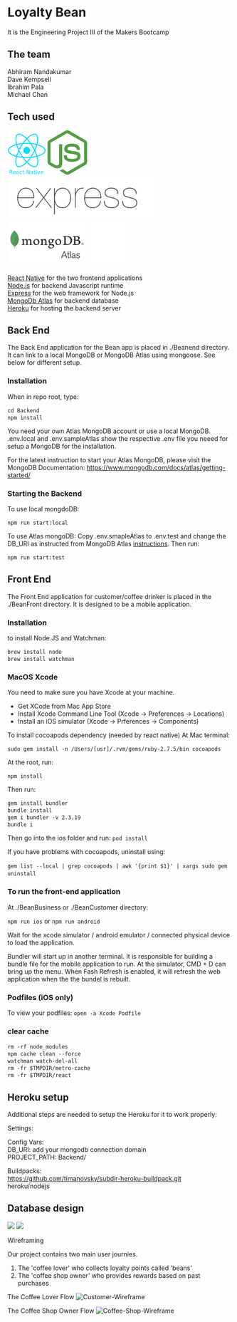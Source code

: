 # Loyalty Bean

  It is the Engineering Project III of the Makers Bootcamp

## The team

Abhiram Nandakumar   
Dave Kempsell   
Ibrahim Pala   
Michael Chan  

## Tech used
<p float="left">
  <img src="images/tech-brands/reactnative.png" style="height:100px" />
  <img src="images/tech-brands/nodejs.png" style="height:100px" />
  <img src="images/tech-brands/express.png" style="height:100px" />
  <img src="images/tech-brands/mongodbatlas.png" style="height:100px" />
  <img src="images/tech-brands/heroku.png" style="height:100px" />
</p>

[React Native](https://reactnative.dev/) for the two frontend applications  
[Node.js](https://nodejs.org/) for backend Javascript runtime  
[Express](https://expressjs.com/) for the web framework for Node.js  
[MongoDb Atlas](https://www.mongodb.com/) for backend database  
[Heroku](https://www.heroku.com) for hosting the backend server

## Back End

  The Back End application for the Bean app is placed in ./Beanend directory. It can link to a local MongoDB or MongoDB Atlas using mongoose. See below for different setup.

### Installation

When in repo root, type:
```
cd Backend
npm install
```

You need your own Atlas MongoDB account or use a local MongoDB.
.env.local and .env.sampleAtlas show the respective .env file you neeed for setup a MongoDB for the installation.

For the latest instruction to start your Atlas MongoDB, please visit the MongoDB Documentation: https://www.mongodb.com/docs/atlas/getting-started/

### Starting the Backend

To use local mongdoDB:
```
npm run start:local
```

To use Atlas mongoDB:
Copy .env.smapleAtlas to .env.test and change the DB_URI as instructed from MongoDB Atlas [instructions](https://www.mongodb.com/docs/atlas/driver-connection/). Then run:
```
npm run start:test
```

## Front End
The Front End application for customer/coffee drinker is placed in the ./BeanFront directory. It is designed to be a mobile application.

### Installation
to install Node.JS and Watchman:
```
brew install node
brew install watchman
``` 

### MacOS Xcode
You need to make sure you have Xcode at your machine.
- Get XCode from Mac App Store
- Install Xcode Command Line Tool (Xcode -> Preferences -> Locations)
- Install an iOS simulator (Xcode -> Prferences -> Components)

To install cocoapods dependency (needed by react native)
At Mac terminal:
```
sudo gem install -n /Users/[usr]/.rvm/gems/ruby-2.7.5/bin cocoapods
```

At the root, run:
```
npm install
```
Then run:
```
gem install bundler
bundle install
gem i bundler -v 2.3.19
bundle i
```

Then go into the ios folder and run:
`pod install`

If you have problems with cocoapods, uninstall using:

`gem list --local | grep cocoapods | awk '{print $1}' | xargs sudo gem uninstall`

### To run the front-end application
At ./BeanBusiness or ./BeanCustomer directory:

`npm run ios` or `npm run android`

Wait for the xcode simulator / android emulator / connected physical device to load the application.

Bundler will start up in another terminal. It is responsible for building a bundle file for the mobile application to run. 
At the simulator, CMD + D can bring up the menu. When Fash Refresh is enabled, it will refresh the web application when the the bundel is rebuilt. 

### Podfiles (iOS only)
To view your podfiles:
`open -a Xcode Podfile`

### clear cache
```
rm -rf node_modules
npm cache clean --force
watchman watch-del-all 
rm -fr $TMPDIR/metro-cache
rm -fr $TMPDIR/react
```


## Heroku setup

Additional steps are needed to setup the Heroku for it to work properly:

Settings:  

Config Vars:  
DB_URI: add your mongodb connection domain  
PROJECT_PATH: Backend/  

Buildpacks:  
https://github.com/timanovsky/subdir-heroku-buildpack.git  
heroku/nodejs  

## Database design

<img src="./images/bean-database-mvp.jpg" height=350px />
<img src="./images/bean-database.jpg" height=350px s/>


Wireframing

Our project contains two main user journies. 
1. The 'coffee lover' who collects loyalty points called 'beans'
2. The 'coffee shop owner' who provides rewards based on past purchases

The Coffee Lover Flow
![Customer-Wireframe](https://user-images.githubusercontent.com/46889947/182211000-46cb5662-ba80-41a3-9afc-b3c4b45a05d7.png)


The Coffee Shop Owner Flow
![Coffee-Shop-Wireframe](https://user-images.githubusercontent.com/46889947/182211023-46df8741-8b23-4f7d-96f5-3bb24bc20277.png)

